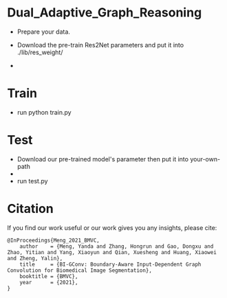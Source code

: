 # Dual_Adaptive_Graph_Reasoning

- Prepare your data.

- Download the pre-train Res2Net parameters and put it into ./lib/res_weight/
- 

# Train
- run python train.py


# Test
- Download our pre-trained model's parameter then put it into your-own-path
- 
- run test.py



# Citation
If you find our work useful or our work gives you any insights, please cite:
```
@InProceedings{Meng_2021_BMVC,
    author    = {Meng, Yanda and Zhang, Hongrun and Gao, Dongxu and Zhao, Yitian and Yang, Xiaoyun and Qian, Xuesheng and Huang, Xiaowei and Zheng, Yalin},
    title     = {BI-GConv: Boundary-Aware Input-Dependent Graph Convolution for Biomedical Image Segmentation},
    booktitle = {BMVC},
    year      = {2021},
}
```
